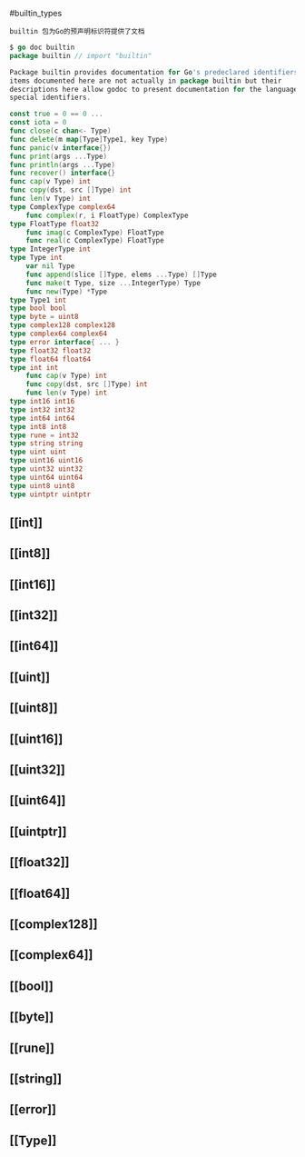 #builtin_types

`builtin 包为Go的预声明标识符提供了文档`

```go
$ go doc builtin
package builtin // import "builtin"

Package builtin provides documentation for Go's predeclared identifiers. The
items documented here are not actually in package builtin but their
descriptions here allow godoc to present documentation for the language's
special identifiers.

const true = 0 == 0 ...
const iota = 0
func close(c chan<- Type)
func delete(m map[Type]Type1, key Type)
func panic(v interface{})
func print(args ...Type)
func println(args ...Type)
func recover() interface{}
func cap(v Type) int
func copy(dst, src []Type) int
func len(v Type) int
type ComplexType complex64
    func complex(r, i FloatType) ComplexType
type FloatType float32
    func imag(c ComplexType) FloatType
    func real(c ComplexType) FloatType
type IntegerType int
type Type int
    var nil Type
    func append(slice []Type, elems ...Type) []Type
    func make(t Type, size ...IntegerType) Type
    func new(Type) *Type
type Type1 int
type bool bool
type byte = uint8
type complex128 complex128
type complex64 complex64
type error interface{ ... }
type float32 float32
type float64 float64
type int int
    func cap(v Type) int
    func copy(dst, src []Type) int
    func len(v Type) int
type int16 int16
type int32 int32
type int64 int64
type int8 int8
type rune = int32
type string string
type uint uint
type uint16 uint16
type uint32 uint32
type uint64 uint64
type uint8 uint8
type uintptr uintptr

```
## [[int]]
## [[int8]]
## [[int16]]
## [[int32]]
## [[int64]]
## [[uint]]
## [[uint8]]
## [[uint16]]
## [[uint32]]
## [[uint64]]
## [[uintptr]]
## [[float32]]
## [[float64]]
## [[complex128]]
## [[complex64]]
## [[bool]]
## [[byte]]
## [[rune]]
## [[string]]
## [[error]]
## [[Type]]